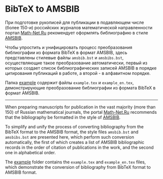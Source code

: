 # BibTeX to AMSBIB
При подготовке рукописей для публикации в подавляющем числе (более 150-и) российских журналов математической направленности портал [Math-Net.Ru](https://www.mathnet.ru/) рекомендует оформлять библиографию в стиле [AMSBIB](https://www.mathnet.ru/poffice/amsbibpackage.phtml?wshow=amsbibpackage&option_lang=rus).

Чтобы упростить и унифицировать процесс преобразования библиографии из формата BibTeX в формат AMSBIB, здесь представлены стилевые файлы `amsbib.bst` и `amsbibs.bst`, осуществляющие такое преобразование автоматически, первый из которых создает список библиографических записей AMSBIB в порядке цитирования публикаций в работе, а второй - в алфавитном порядке. 

Папка [example](./example) содержит файлы `example.tex` и `example_en.tex`, демонстрирующие преобразование библиографии из формата BibTeX в формат AMSBIB.


---


When preparing manuscripts for publication in the vast majority (more than 150) of Russian mathematical journals, the portal [Math-Net.Ru](https://www.mathnet.ru/index.phtml?&option_lang=eng) recommends that the bibliography be formatted in the style of [AMSBIB](https://www.mathnet.ru/poffice/amsbibpackage.phtml?wshow=amsbibpackage&option_lang=eng).

To simplify and unify the process of converting bibliography from the BibTeX format to the AMSBIB format, the style files `amsbib.bst` and `amsbibs.bst` are presented here, which perform such conversion automatically, the first of which creates a list of AMSBIB bibliographic records in the order of citation of publications in the work, and the second one in alphabetical order.

The [example](https://github.com/kozyakin/kozyakin.github.io/tree/main/bibtex_to_amsbib/example) folder contains the `example.tex` and `example_en.tex` files, which demonstrate the conversion of bibliography from BibTeX format to AMSBIB format.
